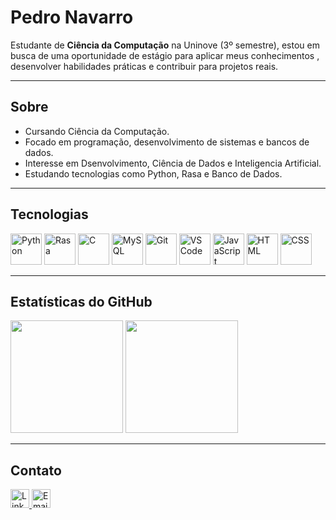 # Pedro Navarro

Estudante de **Ciência da Computação** na Uninove (3º semestre), estou em busca de uma oportunidade de estágio para aplicar meus conhecimentos , desenvolver habilidades práticas e contribuir para projetos reais.

---

## Sobre

- Cursando Ciência da Computação.
- Focado em programação, desenvolvimento de sistemas e bancos de dados.
- Interesse em Dsenvolvimento, Ciência de Dados e Inteligencia Artificial.
- Estudando tecnologias como Python, Rasa e Banco de Dados.

---

## Tecnologias

<p align="left">
  <img src="https://cdn.jsdelivr.net/gh/devicons/devicon/icons/python/python-original.svg" height="50" alt="Python" />
  <img src="https://cdn.jsdelivr.net/gh/devicons/devicon/icons/rasa/rasa-original.svg" height="50" alt="Rasa" />
  <img src="https://cdn.jsdelivr.net/gh/devicons/devicon/icons/c/c-original.svg" height="50" alt="C" />
  <img src="https://cdn.jsdelivr.net/gh/devicons/devicon/icons/mysql/mysql-original.svg" height="50" alt="MySQL" />
  <img src="https://cdn.jsdelivr.net/gh/devicons/devicon/icons/git/git-original.svg" height="50" alt="Git" />
  <img src="https://cdn.jsdelivr.net/gh/devicons/devicon/icons/vscode/vscode-original.svg" height="50" alt="VS Code" />
  <img src="https://cdn.jsdelivr.net/gh/devicons/devicon/icons/javascript/javascript-original.svg" height="50" alt="JavaScript" />
  <img src="https://cdn.jsdelivr.net/gh/devicons/devicon/icons/html5/html5-original.svg" height="50" alt="HTML" />
  <img src="https://cdn.jsdelivr.net/gh/devicons/devicon/icons/css3/css3-original.svg" height="50" alt="CSS" />
</p>

---

## Estatísticas do GitHub

<p align="left">
  <img src="https://github-readme-stats.vercel.app/api?username=pedro-navarr&show_icons=true&theme=github_dark&hide_border=true" height="180"/>
  <img src="https://github-readme-stats.vercel.app/api/top-langs/?username=pedro-navarr&layout=compact&theme=github_dark&hide_border=true" height="180"/>
</p>

---

## Contato

<p align="left">
  <a href="https://www.linkedin.com/in/seu-linkedin/" target="_blank">
    <img src="https://img.shields.io/badge/LinkedIn-0077B5?style=flat-square&logo=linkedin&logoColor=white" height="30" alt="LinkedIn" />
  </a>
  <a href="mailto:seu-email@gmail.com">
    <img src="https://img.shields.io/badge/Email-D14836?style=flat-square&logo=gmail&logoColor=white" height="30" alt="Email" />
  </a>
</p>
